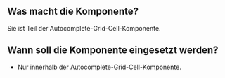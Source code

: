 
## Was macht die Komponente?
Sie ist Teil der Autocomplete-Grid-Cell-Komponente.

## Wann soll die Komponente eingesetzt werden?
* Nur innerhalb der Autocomplete-Grid-Cell-Komponente.
